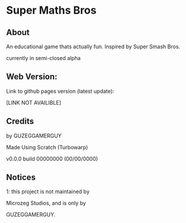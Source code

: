 # Super Maths Bros

## About
An educational game thats actually fun. Inspired by Super Smash Bros.

currently in semi-closed alpha

## Web Version:

Link to github pages version (latest update):

[LINK NOT AVAILIBLE]

## Credits
by GUZEGGAMERGUY 

Made Using Scratch (Turbowarp)

v0.0.0 build 00000000 (00/00/0000)

## Notices

1: this project is not maintained by

Microzeg Studios, and is only by

GUZEGGAMERGUY.
